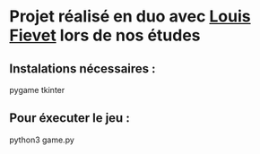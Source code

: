 # Projet réalisé en duo avec [Louis Fievet](https://www.linkedin.com/in/louis-fievet-76510b1b6/) lors de nos études

## Instalations nécessaires :

pygame
tkinter

## Pour éxecuter le jeu : 

python3 game.py 